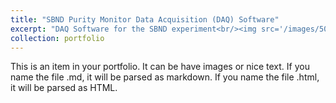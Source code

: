 ```yaml
---
title: "SBND Purity Monitor Data Acquisition (DAQ) Software"
excerpt: "DAQ Software for the SBND experiment<br/><img src='/images/500x300.png'>"
collection: portfolio
---
```


This is an item in your portfolio. It can be have images or nice text. If you name the file .md, it will be parsed as markdown. If you name the file .html, it will be parsed as HTML. 
